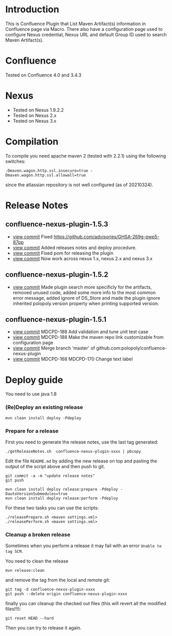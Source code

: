 Introduction
============
This is Confluence Plugin that List Maven Artifact(s) information in Confluence page via Macro.
There also have a configuration page used to configure Nexus credential, Nexus URL and default Group ID used to search Maven Artifact(s).

Confluence
==========
Tested on Confluence 4.0 and 3.4.3

Nexus
=====
* Tested on Nexus 1.9.2.2
* Tested on Nexus 2.x
* Tested on Nexus 3.x

Compilation
===========
To compile you need apache maven 2 (tested with 2.2.1) using the following switches:

`-Dmaven.wagon.http.ssl.insecure=true -Dmaven.wagon.http.ssl.allowall=true`

since the atlassian repository is not well configured (as of 20210324).

Release Notes
=============

## confluence-nexus-plugin-1.5.3

- [view commit](https://github.com/polopoly/confluence-nexus-plugin/commit/ad49c4575725039ea5381eafd31b1b972cef4fbe) Fixed https://github.com/advisories/GHSA-269g-pwp5-87pp
- [view commit](https://github.com/polopoly/confluence-nexus-plugin/commit/2dd3795fdbe45854105b6405954d9c6a3f38942e) Added releases notes and deploy procedure.
- [view commit](https://github.com/polopoly/confluence-nexus-plugin/commit/0438a61a63f0f570de8b810350eca7a64eab9994) Fixed pom for releasing the plugin
- [view commit](https://github.com/polopoly/confluence-nexus-plugin/commit/460aafd53eaa1ea1423371ec3084764039a0c123) Now work across nexus 1.x, nexus 2.x and nexus 3.x

## confluence-nexus-plugin-1.5.2

- [view commit](https://github.com/polopoly/confluence-nexus-plugin/commit/e374b7f1c6d8eba8bc3a94a6eb4b19851f775996) Made plugin search more specificly for the artifacts, removed unused code, added some more info to the most common error message, added ignore of DS_Store and made the plugin ignore inherited polopoly.version property when printing supported version.

## confluence-nexus-plugin-1.5.1

- [view commit](https://github.com/polopoly/confluence-nexus-plugin/commit/bf2a78af436f4b732d6025fa6d94af4c6325998c) MDCPD-188 Add validation and tune unit test case
- [view commit](https://github.com/polopoly/confluence-nexus-plugin/commit/0ab0d93efc84179addd4654621fa96240381d411) MDCPD-188 Make the maven repo link customizable from configuration page
- [view commit](https://github.com/polopoly/confluence-nexus-plugin/commit/c60dc5c60eacef37b84b7f2e7cc941497691fd21) Merge branch 'master' of github.com:polopoly/confluence-nexus-plugin
- [view commit](https://github.com/polopoly/confluence-nexus-plugin/commit/8e225abbde2ef88c580cb05d74ddabf7b0b2770a) MDCPD-168 MDCPD-170 Change text label

Deploy guide
============

You need to use java 1.8

### (Re)Deploy an existing release

```
mvn clean install deploy -Pdeploy
```

### Prepare for a release

First you need to generate the release notes, use the last tag generated:

```
./getReleaseNotes.sh  confluence-nexus-plugin-xxxx | pbcopy
```

Edit the file `README.md` by adding the new release on top and pasting the output of the script above and then push to git.

```
git commit -a -m "update release notes"
git push
```

```
mvn clean install deploy release:prepare -Pdeploy -DautoVersionSubmodules=true
mvn clean install deploy release:perform -Pdeploy
```

For these two tasks you can use the scripts:

```
./releasePrepare.sh <maven settings.xml>
./releasePerform.sh <maven settings.xml>
```

### Cleanup a broken release

Sometimes when you perform a release it may fail with an error `Unable to tag SCM`.

You need to clean the release

```
mvn release:clean
```

and remove the tag from the local and remote git:

```
git tag -d confluence-nexus-plugin-xxxx
git push --delete origin confluence-nexus-plugin-xxxx
```

finally you can cleanup the checked out files (this will revert all the modified files!!!):

```
git reset HEAD --hard
```

Then you can try to release it again.
